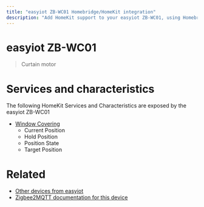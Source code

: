 ```yaml
---
title: "easyiot ZB-WC01 Homebridge/HomeKit integration"
description: "Add HomeKit support to your easyiot ZB-WC01, using Homebridge, Zigbee2MQTT and homebridge-z2m."
---
```

<!---
This file has been GENERATED using src/docgen/docgen.ts
DO NOT EDIT THIS FILE MANUALLY!
-->
# easyiot ZB-WC01
> Curtain motor


# Services and characteristics
The following HomeKit Services and Characteristics are exposed by
the easyiot ZB-WC01

* [Window Covering](../../cover.md)
  * Current Position
  * Hold Position
  * Position State
  * Target Position


# Related
* [Other devices from easyiot](../index.md#easyiot)
* [Zigbee2MQTT documentation for this device](https://www.zigbee2mqtt.io/devices/ZB-WC01.html)